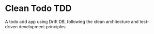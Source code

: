 # Clean Todo TDD

A todo add app using Drift DB, following the clean architecture and test-driven development
principles.
 